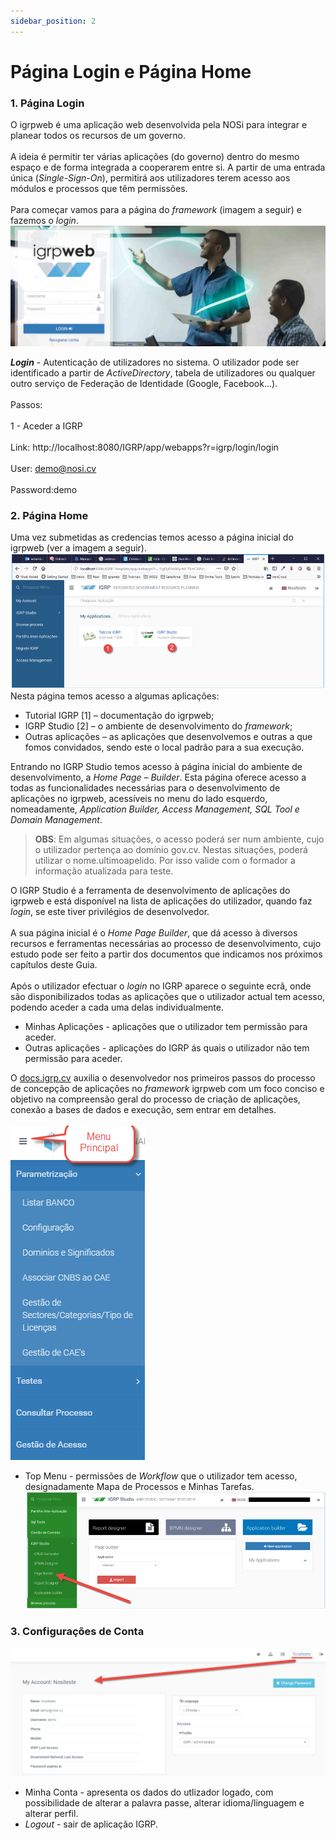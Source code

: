 ```yaml
---
sidebar_position: 2
---
```


# Página Login e Página Home
### 1. Página Login

O igrpweb é uma aplicação web desenvolvida pela NOSi para integrar e planear todos os recursos de um governo.<br></br>
A ideia é permitir ter várias aplicações (do governo) dentro do mesmo espaço e de forma integrada a cooperarem entre si. A partir de uma entrada única (_Single-Sign-On_), permitirá aos utilizadores terem acesso aos módulos e processos que têm permissões.<br></br>
Para começar vamos para a página do _framework_ (imagem a seguir) e fazemos o _login_.
![Login igrpweb](img/login.png)

**_Login_** - Autenticação de utilizadores no sistema. O utilizador pode ser identificado a partir de _ActiveDirectory_, tabela de utilizadores ou qualquer outro serviço de Federação de Identidade (Google, Facebook...).<br></br>
Passos:<br></br>
1 - Aceder a IGRP<br></br>
Link: http://localhost:8080/IGRP/app/webapps?r=igrp/login/login <br></br>
User: demo@nosi.cv <br></br>
Password:demo

### 2. Página Home

Uma vez submetidas as credencias temos acesso a página inicial do igrpweb (ver a imagem a seguir).
![Home page igrpweb](img/homePageIgrpweb.png)
Nesta página temos acesso a algumas aplicações:
- Tutorial IGRP [1] – documentação do igrpweb;
- IGRP Studio [2] – o ambiente de desenvolvimento do _framework_;
- Outras aplicações –  as aplicações que desenvolvemos e outras a que fomos convidados, sendo este o local padrão para a sua execução.

Entrando no IGRP Studio temos acesso à página inicial do ambiente de desenvolvimento, a _Home Page – Builder_. Esta página oferece acesso a todas as funcionalidades necessárias para o desenvolvimento de aplicações no igrpweb, acessíveis no menu do lado esquerdo, nomeadamente, _Application Builder, Access Management, SQL Tool e Domain Management_.

> **OBS**: Em algumas situações, o acesso poderá ser num ambiente, cujo o utilizador pertença ao domínio gov.cv. Nestas situações, poderá utilizar o nome.ultimoapelido. Por isso valide com o formador a informação atualizada para teste.

O IGRP Studio é a ferramenta de desenvolvimento de aplicações do igrpweb e está disponível na lista de aplicações do utilizador, quando faz _login_, se este tiver privilégios de desenvolvedor.<br></br>
A sua página inicial é o _Home Page Builder_, que dá acesso à diversos recursos e ferramentas necessárias ao processo de desenvolvimento, cujo estudo pode ser feito a partir dos documentos que indicamos nos próximos capítulos deste Guia.<br></br>
Após o utilizador efectuar o _login_ no IGRP aparece o seguinte ecrã, onde são disponibilizados todas as aplicações que o utilizador actual tem acesso, podendo aceder a cada uma delas individualmente.
- Minhas Aplicações - aplicações que o utilizador tem permissão para aceder.
- Outras aplicações - aplicações do IGRP ás quais o utilizador não tem permissão para aceder.

O [docs.igrp.cv](https://docs3.igrp.cv/) auxilia o desenvolvedor nos primeiros passos do processo de concepção de aplicações no _framework_ igrpweb com um foco conciso e objetivo na compreensão geral do processo de criação de aplicações, conexão a bases de dados e execução, sem entrar em detalhes.<br></br>
![Menu Principal](img/menuPrincipal.png)
- Top Menu - permissões de _Workflow_ que o utilizador tem acesso, designadamente Mapa de Processos e Minhas Tarefas.
![Home page Builder](img/homePageBuilder.png)

### 3. Configurações de Conta
![Configuração de Contas](img/configConta.png)
- Minha Conta - apresenta os dados do utlizador logado, com possibilidade de alterar a palavra passe, alterar idioma/linguagem e alterar perfil.
- _Logout_ - sair de aplicação IGRP.